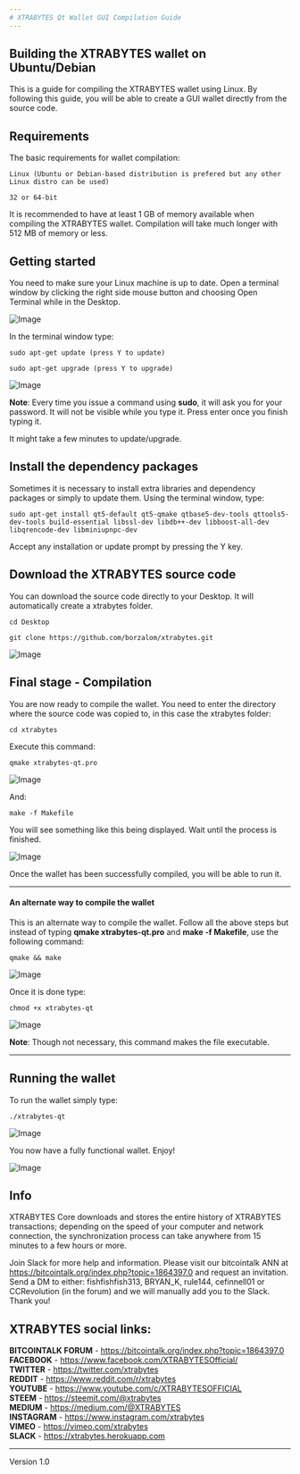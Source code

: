 ```yaml
---
# XTRABYTES Qt Wallet GUI Compilation Guide
---
```


## Building the XTRABYTES wallet on Ubuntu/Debian

This is a guide for compiling the XTRABYTES wallet using Linux. By following this guide, you will be able to create a GUI wallet directly from the source code.

## Requirements

The basic requirements for wallet compilation:

```
Linux (Ubuntu or Debian-based distribution is prefered but any other Linux distro can be used)

32 or 64-bit
```

It is recommended to have at least 1 GB of memory available when compiling the XTRABYTES wallet. 
Compilation will take much longer with 512 MB of memory or less.

## Getting started

You need to make sure your Linux machine is up to date. 
Open a terminal window by clicking the right side mouse button and choosing Open Terminal while in the Desktop.

![Image](https://github.com/borzalom/XtraBYtes/blob/master/etc/images/1terminal.png?raw=true)

In the terminal window type:

```
sudo apt-get update (press Y to update)

sudo apt-get upgrade (press Y to upgrade)
```

![Image](https://github.com/borzalom/XtraBYtes/blob/master/etc/images/1sudopass.png?raw=true)

**Note**: Every time you issue a command using **sudo**, it will ask you for your password. It will not be visible while you type it. Press enter once you finish typing it.

It might take a few minutes to update/upgrade.

## Install the dependency packages

Sometimes it is necessary to install extra libraries and dependency packages or simply to update them.
Using the terminal window, type:

```
sudo apt-get install qt5-default qt5-qmake qtbase5-dev-tools qttools5-dev-tools build-essential libssl-dev libdb++-dev libboost-all-dev libqrencode-dev libminiupnpc-dev
```

Accept any installation or update prompt by pressing the Y key.

## Download the XTRABYTES source code

You can download the source code directly to your Desktop. It will automatically create a xtrabytes folder.

```
cd Desktop

git clone https://github.com/borzalom/xtrabytes.git
```

![Image](https://github.com/borzalom/XtraBYtes/blob/master/etc/images/1gitclone.png?raw=true)

## Final stage - Compilation

You are now ready to compile the wallet. You need to enter the directory where the source code was copied to, in this case the xtrabytes folder:

```
cd xtrabytes
```

Execute this command:

```
qmake xtrabytes-qt.pro
```

![Image](https://github.com/borzalom/XtraBYtes/blob/master/etc/images/1qmake.png?raw=true)

And:

```
make -f Makefile
```

You will see something like this being displayed. Wait until the process is finished.

![Image](https://github.com/borzalom/XtraBYtes/blob/master/etc/images/1xtramake1.png?raw=true)

Once the wallet has been successfully compiled, you will be able to run it.

***


#### An alternate way to compile the wallet

This is an alternate way to compile the wallet. Follow all the above steps but instead of typing **qmake xtrabytes-qt.pro** and **make -f Makefile**, use the following command:

```
qmake && make
```

![Image](https://github.com/borzalom/XtraBYtes/blob/master/etc/images/1qmake1.png?raw=true)


Once it is done type:

```
chmod +x xtrabytes-qt 
```

![Image](https://github.com/borzalom/XtraBYtes/blob/master/etc/images/1chmod1.png?raw=true)

**Note**: Though not necessary, this command makes the file executable.

***

## Running the wallet

To run the wallet simply type:

```
./xtrabytes-qt
```

![Image](https://github.com/borzalom/XtraBYtes/blob/master/etc/images/1wallet2.png?raw=true)

You now have a fully functional wallet. Enjoy!

![Image](https://github.com/borzalom/XtraBYtes/blob/master/etc/images/1wallet.png?raw=true)

## Info

XTRABYTES Core downloads and stores the entire history of XTRABYTES transactions;
depending on the speed of your computer and network connection, the synchronization
process can take anywhere from 15 minutes to a few hours or more.

Join Slack for more help and information. Please visit our bitcointalk ANN at https://bitcointalk.org/index.php?topic=1864397.0 and request an invitation. Send a DM to either: fishfishfish313, BRYAN_K, rule144, cefinnell01 or CCRevolution (in the forum) and we will manually add you to the Slack. Thank you!

## XTRABYTES social links:

**BITCOINTALK FORUM** - https://bitcointalk.org/index.php?topic=1864397.0 <br />
**FACEBOOK** - https://www.facebook.com/XTRABYTESOfficial/ <br />
**TWITTER** - https://twitter.com/xtrabytes <br />
**REDDIT** - https://www.reddit.com/r/xtrabytes <br />
**YOUTUBE** - https://www.youtube.com/c/XTRABYTESOFFICIAL <br />
**STEEM** - https://steemit.com/@xtrabytes <br />
**MEDIUM** - https://medium.com/@XTRABYTES <br />
**INSTAGRAM** - https://www.instagram.com/xtrabytes <br />
**VIMEO** - https://vimeo.com/xtrabytes <br />
**SLACK** - https://xtrabytes.herokuapp.com <br />

***

Version 1.0
